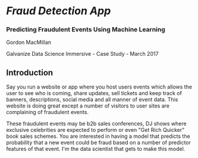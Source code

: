 # *Fraud Detection App*

### Predicting Fraudulent Events Using Machine Learning

Gordon MacMillan

Galvanize Data Science Immersive - Case Study - March 2017

## Introduction

Say you run a website or app where you host users events which allows the user to see who is coming, share updates, sell tickets and keep track of banners, descriptions, social media and all manner of event data. This website is doing great except a number of visitors to user sites are complaining of fraudulent events.

These fraudulent events may be b2b sales conferences, DJ shows where exclusive celebrities are expected to perform or even "Get Rich Quicker" book sales schemes. You are interested in having a model that predicts the probability that a new event could be fraud based on a number of predictor features of that event. I'm the data scientist that gets to make this model.
